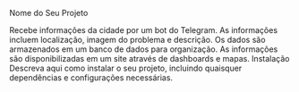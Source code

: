 Nome do Seu Projeto

Recebe informações da cidade por um bot do Telegram.
As informações incluem localização, imagem do problema e descrição.
Os dados são armazenados em um banco de dados para organização.
As informações são disponibilizadas em um site através de dashboards e mapas.
Instalação
Descreva aqui como instalar o seu projeto, incluindo quaisquer dependências e configurações necessárias.
